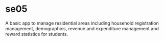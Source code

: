 # se05
A basic app to manage  residential areas including household  registration management, demographics,  revenue and expenditure management and  reward statistics for students.

